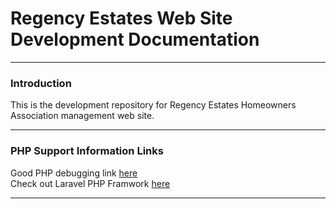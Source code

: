 
# Regency Estates Web Site Development Documentation 

---
### Introduction
This is the development repository for Regency Estates Homeowners Association
management web site.

---
### PHP Support Information Links

Good PHP debugging link [here](https://stackify.com/php-debugging-guide/)  
Check out Laravel PHP Framwork [here](https://laravel.com)  


---

